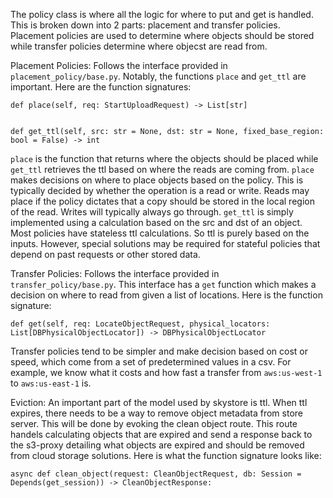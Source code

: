 The policy class is where all the logic for where to put and get is handled. This is broken down into 2 parts: placement and transfer policies. Placement policies are used to determine where objects should be stored while transfer policies determine where objecst are read from.

Placement Policies:
Follows the interface provided in `placement_policy/base.py`. Notably, the functions `place` and `get_ttl` are important. Here are the function signatures:

```
def place(self, req: StartUploadRequest) -> List[str]

    
def get_ttl(self, src: str = None, dst: str = None, fixed_base_region: bool = False) -> int
```

`place` is the function that returns where the objects should be placed while `get_ttl` retrieves the ttl based on where the reads are coming from. `place` makes decisions on where to place objects based on the policy. This is typically decided by whether the operation is a read or write. Reads may place if the policy dictates that a copy should be stored in the local region of the read. Writes will typically always go through. `get_ttl` is simply implemented using a calculation based on the src and dst of an object. Most policies have stateless ttl calculations. So ttl is purely based on the inputs. However, special solutions may be required for stateful policies that depend on past requests or other stored data.

Transfer Policies:
Follows the interface provided in `transfer_policy/base.py`. This interface has a `get` function which makes a decision on where to read from given a list of locations. Here is the function signature:

```
def get(self, req: LocateObjectRequest, physical_locators: List[DBPhysicalObjectLocator]) -> DBPhysicalObjectLocator
```

Transfer policies tend to be simpler and make decision based on cost or speed, which come from a set of predetermined values in a csv. For example, we know what it costs and how fast a transfer from `aws:us-west-1` to `aws:us-east-1` is.

Eviction:
An important part of the model used by skystore is ttl. When ttl expires, there needs to be a way to remove object metadata from store server. This will be done by evoking the clean object route. This route handels calculating objects that are expired and send a response back to the s3-proxy detailing what objects are expired and should be removed from cloud storage solutions. Here is what the function signature looks like:

```
async def clean_object(request: CleanObjectRequest, db: Session = Depends(get_session)) -> CleanObjectResponse:
```